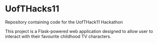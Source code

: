 # UofTHacks11
Repository containing code for the UofTHack11 Hackathon

This project is a Flask-powered web application designed to allow user to interact with their favourite childhood TV characters.
